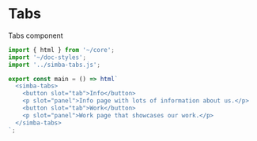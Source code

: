 # Tabs

Tabs component

```js script
import { html } from '~/core';
import '~/doc-styles';
import '../simba-tabs.js';
```

```js preview-story
export const main = () => html`
  <simba-tabs>
    <button slot="tab">Info</button>
    <p slot="panel">Info page with lots of information about us.</p>
    <button slot="tab">Work</button>
    <p slot="panel">Work page that showcases our work.</p>
  </simba-tabs>
`;
```
